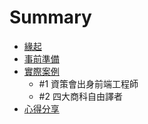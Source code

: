 # Summary

* [緣起](beginning.md)
* [事前準備](prepare.md)
* [實際案例](case.md)
   * #1 資策會出身前端工程師
   * #2 四大商科自由譯者
* [心得分享](sharing.md)

